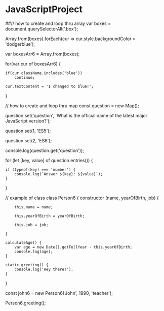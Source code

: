 # JavaScriptProject

##// how to create and loop thru array
var boxes = document.querySelectorAll('.box');

Array.from(boxes).forEach(cur => cur.style.backgroundColor = 'dodgerblue');

var boxesArr6 = Array.from(boxes);

for(var cur of boxesArr6)
{

    if(cur.className.includes('blue'))
        continue;
    
    cur.textContent = 'I changed to blue!';
    
}

// how to create and loop thru map
const question = new Map();

question.set('question', 'What is the official name of the latest major JavaScript version?');

question.set(1, 'ES5');

question.set(2, 'ES6');

console.log(question.get('question'));

for (let [key, value] of question.entries()) {

    if (typeof(key) === 'number') {
        console.log(`Answer ${key}: ${value}`);
    }
    
}

// example of class
class Person6 {
    constructor (name, yearOfBirth, job) {
    
        this.name = name;
        
        this.yearOfBirth = yearOfBirth;
        
        this.job = job;
        
    }
    
    calculateAge() {
        var age = new Date().getFullYear - this.yearOfBirth;
        console.log(age);
    }
    
    static greeting() {
        console.log('Hey there!');
    }
}

const john6 = new Person6('John', 1990, 'teacher');

Person6.greeting();
